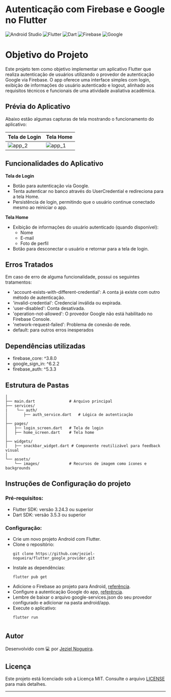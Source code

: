 # Autenticação com Firebase e Google no Flutter
![Android Studio](https://img.shields.io/badge/android%20studio-346ac1?style=for-the-badge&logo=android%20studio&logoColor=white)
![Flutter](https://img.shields.io/badge/Flutter-%2302569B.svg?style=for-the-badge&logo=Flutter&logoColor=white)
![Dart](https://img.shields.io/badge/dart-%230175C2.svg?style=for-the-badge&logo=dart&logoColor=white)
![Firebase](https://img.shields.io/badge/firebase-a08021?style=for-the-badge&logo=firebase&logoColor=ffcd34)
![Google](https://img.shields.io/badge/google-4285F4?style=for-the-badge&logo=google&logoColor=white)

# Objetivo do Projeto
Este projeto tem como objetivo implementar um aplicativo Flutter que realiza autenticação de usuários utilizando o provedor de autenticação Google via Firebase. O app oferece uma interface simples com login, exibição de informações do usuário autenticado e logout, alinhado aos requisitos técnicos e funcionais de uma atividade avaliativa acadêmica.

## Prévia do Aplicativo
Abaixo estão algumas capturas de tela mostrando o funcionamento do aplicativo:

| Tela de Login             | Tela Home               |
|---------------------------|-------------------------|
| ![app_2](https://github.com/user-attachments/assets/05bde36d-26cc-4fc1-8dad-c4e58c84e1fa) | ![app_1](https://github.com/user-attachments/assets/b68663a3-17cc-4037-8241-b69fd12a6dba) |

## Funcionalidades do Aplicativo
**Tela de Login**
   - Botão para autenticação via Google.
   - Tenta autenticar no banco através do UserCredential e redireciona para a tela Home.   
   - Persistência de login, permitindo que o usuário continue conectado mesmo ao reiniciar o app.

**Tela Home**
   - Exibição de informações do usuário autenticado (quando disponível):
     - Nome
     - E-mail
     - Foto de perfil
   - Botão para desconectar o usuário e retornar para a tela de login.

## Erros Tratados
   Em caso de erro de alguma funcionalidade, possui os seguintes tratamentos:
   - 'account-exists-with-different-credential': A conta já existe com outro método de autenticação.
   - 'invalid-credential': Credencial inválida ou expirada.
   - 'user-disabled': Conta desativada.
   - 'operation-not-allowed': O provedor Google não está habilitado no Firebase Console.
   - 'network-request-failed': Problema de conexão de rede.
   - default: para outros erros inesperados

## Dependências utilizadas
  - firebase_core: ^3.8.0
  - google_sign_in: ^6.2.2
  - firebase_auth: ^5.3.3
   
## Estrutura de Pastas
      
```lib/
│
├── main.dart               # Arquivo principal
├── services/
|    └── auth/
│       ├── auth_service.dart   # Lógica de autenticação
│
├── pages/
│   ├── login_screen.dart   # Tela de login
│   ├── home_screen.dart    # Tela home
│
├── widgets/
│   ├── snackbar_widget.dart # Componente reutilizável para feedback visual
│
└── assets/
    └── images/             # Recursos de imagem como ícones e backgrounds
```

## Instruções de Configuração do projeto
### Pré-requisitos:
  - Flutter SDK: versão 3.24.3 ou superior
  - Dart SDK: versão 3.5.3 ou superior

### Configuração:
  - Crie um novo projeto Android com Flutter.
  - Clone o repositório:
    ```
    git clone https://github.com/jeziel-nogueira/flutter_google_provider.git
    ```
  - Instale as dependências:
    ```
    flutter pub get
    ```
  - Adicione o Firebase ao projeto para Android, [referência](https://firebase.google.com/docs/android).
  - Configure a autenticação Google do app, [referência](https://firebase.google.com/docs/auth/android/google-signin).
  - Lembre de baixar o arquivo google-services.json do seu provedor configurado e adicionar na pasta android/app.
  - Execute o aplicativo:
    ```
    flutter run
    ```


#
## Autor

Desenvolvido com 💻 por [Jeziel Nogueira](https://github.com/jeziel-nogueira).

## Licença

Este projeto está licenciado sob a Licença MIT. Consulte o arquivo [LICENSE](https://www.mit.edu/~amini/LICENSE.md) para mais detalhes.

---

